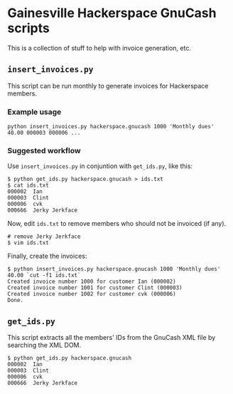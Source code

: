 # Gainesville Hackerspace GnuCash scripts

This is a collection of stuff to help with invoice generation, etc.


## `insert_invoices.py`

This script can be run monthly to generate invoices for Hackerspace members.

### Example usage

    python insert_invoices.py hackerspace.gnucash 1000 'Monthly dues' 40.00 000003 000006 ...

### Suggested workflow

Use `insert_invoices.py` in conjuntion with `get_ids.py`, like this:

    $ python get_ids.py hackerspace.gnucash > ids.txt
    $ cat ids.txt
    000002  Ian
    000003  Clint
    000006  cvk
    000666  Jerky Jerkface

Now, edit `ids.txt` to remove members who should not be invoiced (if any).

    # remove Jerky Jerkface
    $ vim ids.txt

Finally, create the invoices:

    $ python insert_invoices.py hackerspace.gnucash 1000 'Monthly dues' 40.00 `cut -f1 ids.txt`
    Created invoice number 1000 for customer Ian (000002)
    Created invoice number 1001 for customer Clint (000003)
    Created invoice number 1002 for customer cvk (000006)
    Done.


## `get_ids.py`

This script extracts all the members' IDs from the GnuCash XML file by
searching the XML DOM.

    $ python get_ids.py hackerspace.gnucash
    000002  Ian
    000003  Clint
    000006  cvk
    000666  Jerky Jerkface
